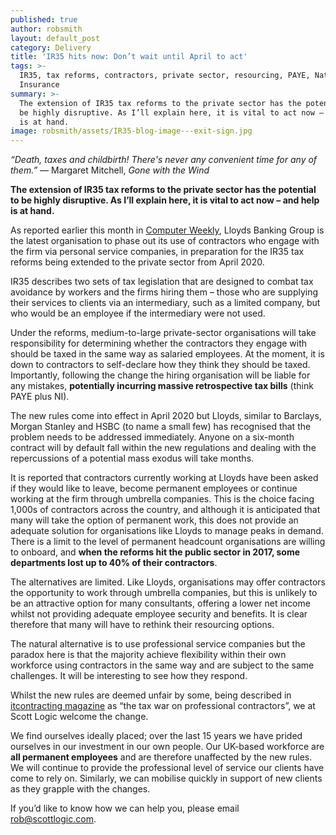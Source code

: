 ```yaml
---
published: true
author: robsmith
layout: default_post
category: Delivery
title: 'IR35 hits now: Don’t wait until April to act'
tags: >-
  IR35, tax reforms, contractors, private sector, resourcing, PAYE, National
  Insurance
summary: >-
  The extension of IR35 tax reforms to the private sector has the potential to
  be highly disruptive. As I’ll explain here, it is vital to act now – and help
  is at hand.
image: robsmith/assets/IR35-blog-image---exit-sign.jpg
---
```

_“Death, taxes and childbirth! There's never any convenient time for any of them.”_
― Margaret Mitchell, _Gone with the Wind_

**The extension of IR35 tax reforms to the private sector has the potential to be highly disruptive. As I’ll explain here, it is vital to act now – and help is at hand.**

As reported earlier this month in [Computer Weekly](https://www.computerweekly.com/news/252471739/IR35-reforms-Lloyds-Bank-contractors-to-get-deadline-on-future-employment-status), Lloyds Banking Group is the latest organisation to phase out its use of contractors who engage with the firm via personal service companies, in preparation for the IR35 tax reforms being extended to the private sector from April 2020.

IR35 describes two sets of tax legislation that are designed to combat tax avoidance by workers and the firms hiring them – those who are supplying their services to clients via an intermediary, such as a limited company, but who would be an employee if the intermediary were not used. 

Under the reforms, medium-to-large private-sector organisations will take responsibility for determining whether the contractors they engage with should be taxed in the same way as salaried employees. At the moment, it is down to contractors to self-declare how they think they should be taxed. Importantly, following the change the hiring organisation will be liable for any mistakes, **potentially incurring massive retrospective tax bills** (think PAYE plus NI).

The new rules come into effect in April 2020 but Lloyds, similar to Barclays, Morgan Stanley and HSBC (to name a small few) has recognised that the problem needs to be addressed immediately. Anyone on a six-month contract will by default fall within the new regulations and dealing with the repercussions of a potential mass exodus will take months.

It is reported that contractors currently working at Lloyds have been asked if they would like to leave, become permanent employees or continue working at the firm through umbrella companies. This is the choice facing 1,000s of contractors across the country, and although it is anticipated that many will take the option of permanent work, this does not provide an adequate solution for organisations like Lloyds to manage peaks in demand. There is a limit to the level of permanent headcount organisations are willing to onboard, and **when the reforms hit the public sector in 2017, some departments lost up to 40% of their contractors**.

The alternatives are limited. Like Lloyds, organisations may offer contractors the opportunity to work through umbrella companies, but this is unlikely to be an attractive option for many consultants, offering a lower net income whilst not providing adequate employee security and benefits. It is clear therefore that many will have to rethink their resourcing options.

The natural alternative is to use professional service companies but the paradox here is that the majority achieve flexibility within their own workforce using contractors in the same way and are subject to the same challenges. It will be interesting to see how they respond.

Whilst the new rules are deemed unfair by some, being described in [itcontracting magazine](https://www.itcontracting.com/the-tax-war-on-professional-contractors/) as “the tax war on professional contractors”, we at Scott Logic welcome the change. 

We find ourselves ideally placed; over the last 15 years we have prided ourselves in our investment in our own people. Our UK-based workforce are **all permanent employees** and are therefore unaffected by the new rules. We will continue to provide the professional level of service our clients have come to rely on. Similarly, we can mobilise quickly in support of new clients as they grapple with the changes.

If you’d like to know how we can help you, please email [rob@scottlogic.com](mailto:rob@scottlogic.com).
